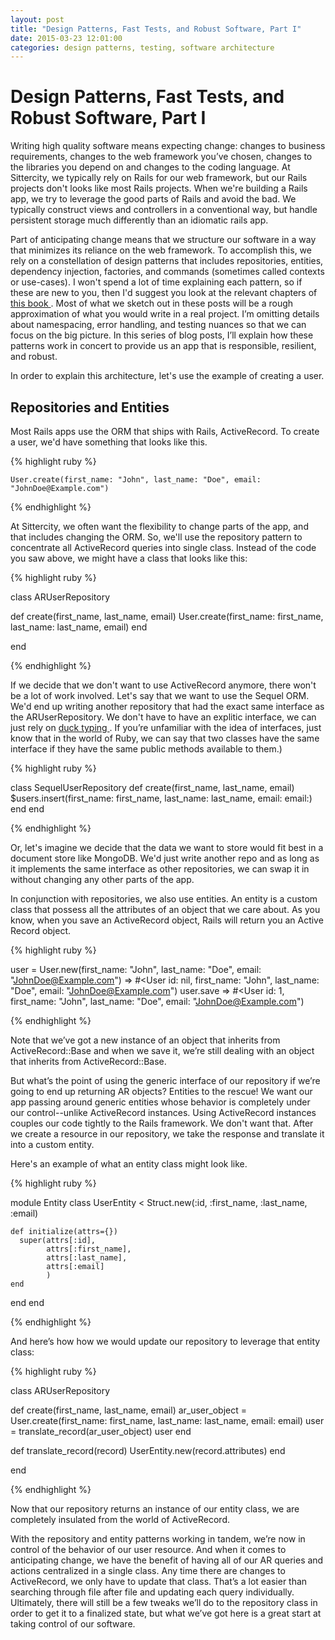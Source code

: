 ```yaml
---
layout: post
title: "Design Patterns, Fast Tests, and Robust Software, Part I"
date: 2015-03-23 12:01:00
categories: design patterns, testing, software architecture
---
```


# Design Patterns, Fast Tests, and Robust Software, Part I

Writing high quality software means expecting change: changes to business requirements, changes to the web framework you’ve chosen, changes to the
libraries you depend on and changes to the coding language.  At Sittercity, we typically rely on Rails for our web framework, but our Rails projects don't looks like most Rails projects.  When we're building a Rails app, we try to leverage the good parts of Rails and avoid the bad.  We typically construct views and controllers in a conventional way, but handle persistent storage much differently than an idiomatic rails app.

Part of anticipating change means that we structure our software in a way that minimizes its reliance on the web framework.  To accomplish this, we
rely on a constellation of design patterns that includes repositories, entities, dependency injection, factories, and commands (sometimes called
contexts or use-cases).  I won't spend a lot of time explaining each pattern, so if these are new to you, then I'd suggest you look at the relevant
chapters of <a href="http://designpatternsinruby.com"> this book </a>.  Most of what we sketch out in these posts will be a rough approximation of
what you would write in a real project.  I’m omitting details about namespacing, error handling, and testing nuances so that we can focus on the big
picture. In this series of blog posts, I’ll explain how these patterns work in concert to provide us an app that is responsible, resilient, and robust.

In order to explain this architecture, let's use the example of creating a user.

## Repositories and Entities

Most Rails apps use the ORM that ships with Rails, ActiveRecord.  To create a user, we'd have something that looks like this.

{% highlight ruby %}

    User.create(first_name: "John", last_name: "Doe", email: "JohnDoe@Example.com")

{% endhighlight %}

At Sittercity, we often want the flexibility to change parts of the app, and that includes changing the ORM.  So, we'll use the repository pattern to concentrate all ActiveRecord queries into single class.  Instead of the code you saw above, we might have a class that looks like this:


{% highlight ruby %}

class ARUserRepository

  def create(first_name, last_name, email)
    User.create(first_name: first_name, last_name: last_name, email)
  end

end

{% endhighlight %}

If we decide that we don't want to use ActiveRecord anymore, there won't be a lot of work involved.  Let's say that we want to use the Sequel ORM.  We'd end up writing another repository that had the
exact same interface as the ARUserRepository.  We don't have to have an explitic interface, we can just rely on <a href="http://en.wikipedia.org/wiki/Duck_typing"> duck typing </a>. If you’re unfamiliar with the idea of interfaces, just know that in the world of Ruby, we can say that two classes have the same interface if they have
the same public methods available to them.) 

{% highlight ruby %}

class SequelUserRepository
  def create(first_name, last_name, email)
    $users.insert(first_name: first_name, last_name: last_name, email: email:)
  end
end

{% endhighlight %}
 
Or, let's imagine we decide that the data we want to store would fit best in a document store like MongoDB.  We'd just write another repo and as long as it implements the same interface as other repositories, we can swap it in without changing any other parts of the app.

In conjunction with repositories, we also use entities.  An entity is a custom class that possess all the attributes of an object that we care about.  As you know, when you save an ActiveRecord object,  Rails will return you an Active Record object. 


{% highlight ruby %}

user = User.new(first_name: "John", last_name: "Doe", email: "JohnDoe@Example.com")
=> #<User id: nil, first_name: "John", last_name: "Doe", email: "JohnDoe@Example.com")
user.save
=> #<User id: 1, first_name: "John", last_name: "Doe", email: "JohnDoe@Example.com")

{% endhighlight %}

Note that we’ve got a new instance of an object that inherits from ActiveRecord::Base and when we save it, we’re still dealing with an object that inherits from ActiveRecord::Base.

But what’s the point of using the generic interface of our repository if we’re going to end up returning AR objects? 
Entities to the rescue!  We want our app passing around generic entities whose behavior is completely under our control--unlike ActiveRecord instances.  Using ActiveRecord instances couples our code tightly to the Rails framework.  We don't want that.  After we create a resource in our repository, we take the response and translate it into a custom entity.  

Here's an example of what an entity class might look like.


{% highlight ruby %}

module Entity
  class UserEntity < Struct.new(:id, :first_name, :last_name, :email)

    def initialize(attrs={})
      super(attrs[:id],
            attrs[:first_name],
            attrs[:last_name],
            attrs[:email]
            )
    end

  end
end

{% endhighlight %}

And here’s how how we would update our repository to leverage that entity class:

{% highlight ruby %}

class ARUserRepository

  def create(first_name, last_name, email)
    ar_user_object = User.create(first_name: first_name, last_name: last_name, email: email)
    user = translate_record(ar_user_object)
    user
  end

  def translate_record(record)
    UserEntity.new(record.attributes)
  end

end

{% endhighlight %}

Now that our repository returns an instance of our entity class, we are completely insulated from the world of ActiveRecord.  

With the repository and entity patterns working in tandem, we’re now in control of the behavior of our user resource.  And when it comes to anticipating change, we have the benefit of having all of our AR queries and actions centralized in a single class.  Any time there are changes to ActiveRecord, we only have to update that class.  That’s a lot easier than searching through file after file and updating each query individually.  Ultimately, there will still be a few tweaks we’ll do to the repository class in order to get it to a finalized state, but what we’ve got here is a great start at taking control of our software.
